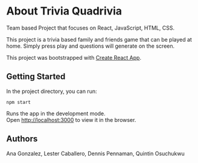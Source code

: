 # About Trivia Quadrivia

Team based Project that focuses on React, JavaScript, HTML, CSS. 

This project is a trivia based family and friends game that can be played at home. 
Simply press play and questions will generate on the screen. 

This project was bootstrapped with [Create React App](https://github.com/facebook/create-react-app).

## Getting Started

In the project directory, you can run:

`npm start`

Runs the app in the development mode.<br>
Open [http://localhost:3000](http://localhost:3000) to view it in the browser.

## Authors
Ana Gonzalez, Lester Caballero, Dennis Pennaman, Quintin Osuchukwu
